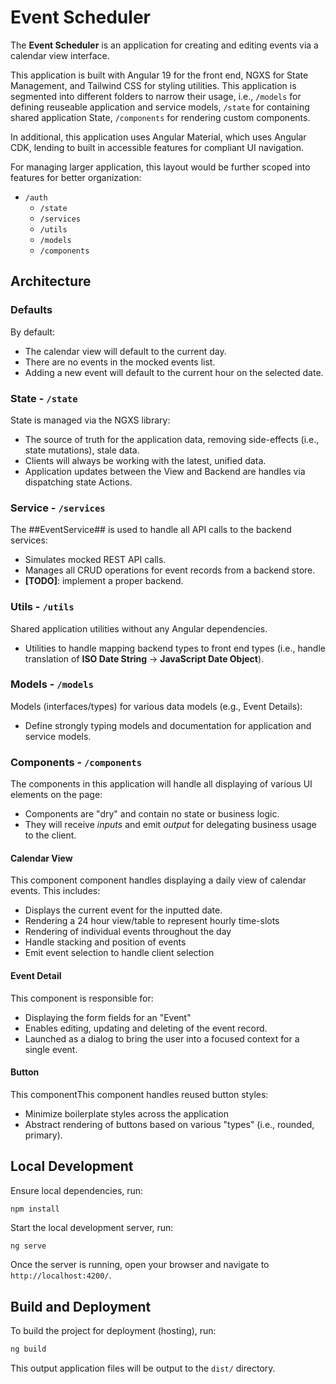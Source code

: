 # Event Scheduler

The **Event Scheduler** is an application for creating and editing events via a calendar view interface.

This application is built with Angular 19 for the front end, NGXS for State Management, and Tailwind CSS for styling utilities. This application is segmented into different folders to narrow their usage, i.e., `/models` for defining reuseable application and service models, `/state` for containing shared application State, `/components` for rendering custom components.

In additional, this application uses Angular Material, which uses Angular CDK, lending to built in accessible features for compliant UI navigation.

For managing larger application, this layout would be further scoped into features for better organization:

- `/auth`
  - `/state`
  - `/services`
  - `/utils`
  - `/models`
  - `/components`

## Architecture

### Defaults

By default:

- The calendar view will default to the current day.
- There are no events in the mocked events list.
- Adding a new event will default to the current hour on the selected date.

### State - `/state`

State is managed via the NGXS library:

- The source of truth for the application data, removing side-effects (i.e., state mutations), stale data.
- Clients will always be working with the latest, unified data.
- Application updates between the View and Backend are handles via dispatching state Actions.

### Service - `/services`

The ##EventService## is used to handle all API calls to the backend services:

- Simulates mocked REST API calls.
- Manages all CRUD operations for event records from a backend store.
- **[TODO]**: implement a proper backend.

### Utils - `/utils`

Shared application utilities without any Angular dependencies.

- Utilities to handle mapping backend types to front end types (i.e., handle translation of **ISO Date String** -> **JavaScript Date Object**).

### Models - `/models`

Models (interfaces/types) for various data models (e.g., Event Details):

- Define strongly typing models and documentation for application and service models.

### Components - `/components`

The components in this application will handle all displaying of various UI elements on the page:

- Components are "dry" and contain no state or business logic.
- They will receive _inputs_ and emit _output_ for delegating business usage to the client.

#### Calendar View

This component component handles displaying a daily view of calendar events. This includes:

- Displays the current event for the inputted date.
- Rendering a 24 hour view/table to represent hourly time-slots
- Rendering of individual events throughout the day
- Handle stacking and position of events
- Emit event selection to handle client selection

#### Event Detail

This component is responsible for:

- Displaying the form fields for an "Event"
- Enables editing, updating and deleting of the event record.
- Launched as a dialog to bring the user into a focused context for a single event.

#### Button

This componentThis component handles reused button styles:

- Minimize boilerplate styles across the application
- Abstract rendering of buttons based on various "types" (i.e., rounded, primary).

## Local Development

Ensure local dependencies, run:

```base
npm install
```

Start the local development server, run:

```bash
ng serve
```

Once the server is running, open your browser and navigate to `http://localhost:4200/`.

## Build and Deployment

To build the project for deployment (hosting), run:

```bash
ng build
```

This output application files will be output to the `dist/` directory.
